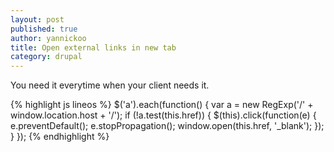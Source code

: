```yaml
---
layout: post
published: true
author: yannickoo
title: Open external links in new tab
category: drupal
---
```


You need it everytime when your client needs it.

{% highlight js lineos %}
$('a').each(function() {
  var a = new RegExp('/' + window.location.host + '/');
  if (!a.test(this.href)) {
    $(this).click(function(e) {
      e.preventDefault();
      e.stopPropagation();
      window.open(this.href, '_blank');
    });
  }
});
{% endhighlight %}
